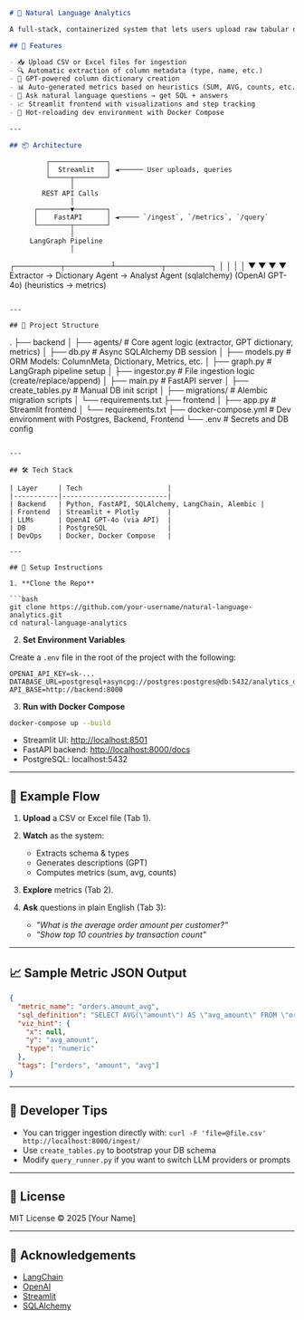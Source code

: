 


```markdown
# 🧠 Natural Language Analytics

A full-stack, containerized system that lets users upload raw tabular data (CSV/XLSX), auto-generate semantic metadata and metrics, and query the data using natural language (NL). Powered by LLMs, LangChain, Streamlit, and FastAPI.

## 🚀 Features

- 📥 Upload CSV or Excel files for ingestion
- 🔍 Automatic extraction of column metadata (type, name, etc.)
- 🧠 GPT-powered column dictionary creation
- 📊 Auto-generated metrics based on heuristics (SUM, AVG, counts, etc.)
- 💬 Ask natural language questions → get SQL + answers
- 📈 Streamlit frontend with visualizations and step tracking
- 🔄 Hot-reloading dev environment with Docker Compose

---

## 📦 Architecture

```

```
         ┌──────────────┐
         │  Streamlit   │ ◄────── User uploads, queries
         └─────┬────────┘
               │
        REST API Calls
               │
      ┌────────▼────────┐
      │    FastAPI      │ ◄───── `/ingest`, `/metrics`, `/query`
      └────────┬────────┘
               │
     LangGraph Pipeline
               │
```

┌────────┬────────┴────────┬────────┐
│        │                 │        │
▼        ▼                 ▼        ▼
Extractor  →  Dictionary Agent  →  Analyst Agent
(sqlalchemy)   (OpenAI GPT-4o)   (heuristics → metrics)

```

---

## 📂 Project Structure

```

.
├── backend
│   ├── agents/             # Core agent logic (extractor, GPT dictionary, metrics)
│   ├── db.py               # Async SQLAlchemy DB session
│   ├── models.py           # ORM Models: ColumnMeta, Dictionary, Metrics, etc.
│   ├── graph.py            # LangGraph pipeline setup
│   ├── ingestor.py         # File ingestion logic (create/replace/append)
│   ├── main.py             # FastAPI server
│   ├── create\_tables.py    # Manual DB init script
│   ├── migrations/         # Alembic migration scripts
│   └── requirements.txt
├── frontend
│   ├── app.py              # Streamlit frontend
│   └── requirements.txt
├── docker-compose.yml      # Dev environment with Postgres, Backend, Frontend
└── .env                    # Secrets and DB config

````

---

## 🛠️ Tech Stack

| Layer     | Tech                     |
|-----------|--------------------------|
| Backend   | Python, FastAPI, SQLAlchemy, LangChain, Alembic |
| Frontend  | Streamlit + Plotly       |
| LLMs      | OpenAI GPT-4o (via API)  |
| DB        | PostgreSQL               |
| DevOps    | Docker, Docker Compose   |

---

## 📌 Setup Instructions

1. **Clone the Repo**

```bash
git clone https://github.com/your-username/natural-language-analytics.git
cd natural-language-analytics
````

2. **Set Environment Variables**

Create a `.env` file in the root of the project with the following:

```env
OPENAI_API_KEY=sk-...
DATABASE_URL=postgresql+asyncpg://postgres:postgres@db:5432/analytics_db
API_BASE=http://backend:8000
```

3. **Run with Docker Compose**

```bash
docker-compose up --build
```

* Streamlit UI: [http://localhost:8501](http://localhost:8501)
* FastAPI backend: [http://localhost:8000/docs](http://localhost:8000/docs)
* PostgreSQL: localhost:5432

---

## 🧪 Example Flow

1. **Upload** a CSV or Excel file (Tab 1).
2. **Watch** as the system:

   * Extracts schema & types
   * Generates descriptions (GPT)
   * Computes metrics (sum, avg, counts)
3. **Explore** metrics (Tab 2).
4. **Ask** questions in plain English (Tab 3):

   * *"What is the average order amount per customer?"*
   * *"Show top 10 countries by transaction count"*

---

## 📈 Sample Metric JSON Output

```json
{
  "metric_name": "orders.amount_avg",
  "sql_definition": "SELECT AVG(\"amount\") AS \"avg_amount\" FROM \"orders\"",
  "viz_hint": {
    "x": null,
    "y": "avg_amount",
    "type": "numeric"
  },
  "tags": ["orders", "amount", "avg"]
}
```

---

## 🧪 Developer Tips

* You can trigger ingestion directly with: `curl -F 'file=@file.csv' http://localhost:8000/ingest/`
* Use `create_tables.py` to bootstrap your DB schema
* Modify `query_runner.py` if you want to switch LLM providers or prompts

---

## 🧾 License

MIT License © 2025 \[Your Name]

---

## 🙌 Acknowledgements

* [LangChain](https://www.langchain.com/)
* [OpenAI](https://openai.com/)
* [Streamlit](https://streamlit.io/)
* [SQLAlchemy](https://www.sqlalchemy.org/)

